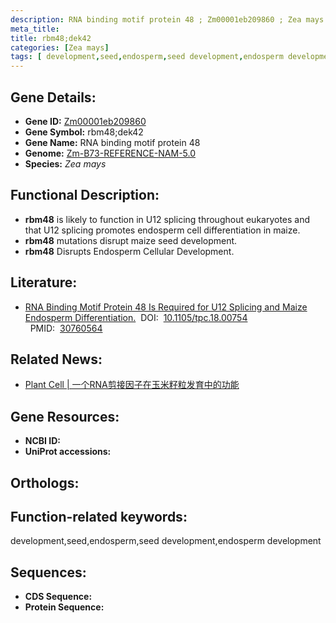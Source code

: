 ```yaml
---
description: RNA binding motif protein 48 ; Zm00001eb209860 ; Zea mays
meta_title:
title: rbm48;dek42
categories: [Zea mays]
tags: [ development,seed,endosperm,seed development,endosperm development ]
---
```


## Gene Details:
- **Gene ID:**	[Zm00001eb209860]()
- **Gene Symbol:** rbm48;dek42
- **Gene Name:** RNA binding motif protein 48
- **Genome:** [Zm-B73-REFERENCE-NAM-5.0]()
- **Species:** *Zea mays*

## Functional Description:
   - **rbm48** is likely to function in U12 splicing throughout eukaryotes and that U12 splicing promotes endosperm cell differentiation in maize.
   - **rbm48** mutations disrupt maize seed development.
   - **rbm48** Disrupts Endosperm Cellular Development.

## Literature:
   - [RNA Binding Motif Protein 48 Is Required for U12 Splicing and Maize Endosperm Differentiation.]( https://academic.oup.com/plcell/article/31/3/715/5985585?login=true)&nbsp;&nbsp;DOI:&nbsp;&nbsp;[10.1105/tpc.18.00754 ](https://academic.oup.com/plcell/article/31/3/715/5985585?login=true)&nbsp;&nbsp;PMID:&nbsp;&nbsp;[30760564](https://pubmed.ncbi.nlm.nih.gov/30760564/)

## Related News:
   - [Plant Cell | 一个RNA剪接因子在玉米籽粒发育中的功能](https://mp.weixin.qq.com/s?__biz=MzU3ODY3MDM0NA==&mid=2247490985&idx=4&sn=09232129ae18cf271fade78848bee0c3&chksm=fd7087ceca070ed8a0775ba7475e96f00d5e7c4bddc0791c6053403ea7a3ce59568114efe53e&scene=27#wechat_redirect)

## Gene Resources:
- **NCBI ID:** [](https://www.ncbi.nlm.nih.gov/gene/?term=)
- **UniProt accessions:** [](https://www.uniprot.org/uniprotkb//entry)

## Orthologs:

## Function-related keywords:
development,seed,endosperm,seed development,endosperm development

## Sequences:
- **CDS Sequence:**
- **Protein Sequence:**
